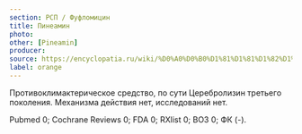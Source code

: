 ```yaml
---
section: РСП / Фуфломицин
title: Пинеамин
photo:
other: [Pineamin]
producer:
source: https://encyclopatia.ru/wiki/%D0%A0%D0%B0%D1%81%D1%81%D1%82%D1%80%D0%B5%D0%BB%D1%8C%D0%BD%D1%8B%D0%B9_%D1%81%D0%BF%D0%B8%D1%81%D0%BE%D0%BA_%D0%BF%D1%80%D0%B5%D0%BF%D0%B0%D1%80%D0%B0%D1%82%D0%BE%D0%B2
label: orange
---
```


Противоклимактерическое средство, по сути Церебролизин третьего поколения. Механизма действия нет, исследований нет.

Pubmed 0; Cochrane Reviews 0; FDA 0; RXlist 0; ВОЗ 0; ФК (-).
